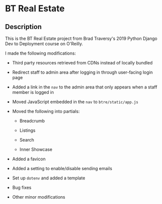 # BT Real Estate

## Description

This is the BT Real Estate project from Brad Traversy's 2019 Python Django Dev to Deployment course on O'Reilly.

I made the following modifications:

- Third party resources retrieved from CDNs instead of locally bundled

- Redirect staff to admin area after logging in through user-facing login page

- Added a link in the `nav` to the admin area that only appears when a staff member is logged in

- Moved JavaScript embedded in the `nav` to `btre/static/app.js`

- Moved the following into partials:

  - Breadcrumb

  - Listings

  - Search

  - Inner Showcase

- Added a favicon

- Added a setting to enable/disable sending emails

- Set up `dotenv` and added a template

- Bug fixes

- Other minor modifications
